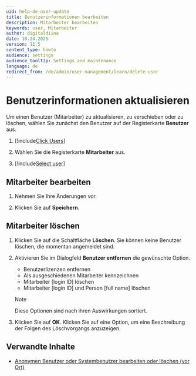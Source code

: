 ```yaml
---
uid: help-de-user-update
title: Benutzerinformationen bearbeiten
description: Mitarbeiter bearbeiten
keywords: user, Mitarbeiter
author: digitaldiina
date: 10.24.2025
version: 11.5
content_type: howto
audience: settings
audience_tooltip: Settings and maintenance
language: de
redirect_from: /de/admin/user-management/learn/delete-user
---
```


# Benutzerinformationen aktualisieren

Um einen Benutzer (Mitarbeiter) zu aktualisieren, zu verschieben oder zu löschen, wählen Sie zunächst den Benutzer auf der Registerkarte **Benutzer** aus.

1. [!include[Click Users](includes/goto-users.md)]

1. Wählen Sie die Registerkarte **Mitarbeiter** aus.

1. [!include[Select user](includes/select-user.md)]

## Mitarbeiter bearbeiten

1. Nehmen Sie Ihre Änderungen vor.

1. Klicken Sie auf **Speichern**.

## <a id="delete"></a>Mitarbeiter löschen

1. Klicken Sie auf die Schaltfläche **Löschen**. Sie können keine Benutzer löschen, die momentan angemeldet sind.

1. Aktivieren Sie im Dialogfeld **Benutzer entfernen** die gewünschte Option.

    * Benutzerlizenzen entfernen
    * Als ausgeschiedenen Mitarbeiter kennzeichnen
    * Mitarbeiter \[login ID\] löschen
    * Mitarbeiter \[login ID\] und Person \[full name\] löschen

    > [!NOTE]
    > Diese Optionen sind nach ihren Auswirkungen sortiert.

1. Klicken Sie auf **OK**. Klicken Sie auf eine Option, um eine Beschreibung der Folgen des Löschvorgangs anzuzeigen.

## Verwandte Inhalte

* [Anonymen Benutzer oder Systembenutzer bearbeiten oder löschen (vor Ort)][1]

<!-- Referenced links -->
[1]: other-users.md
